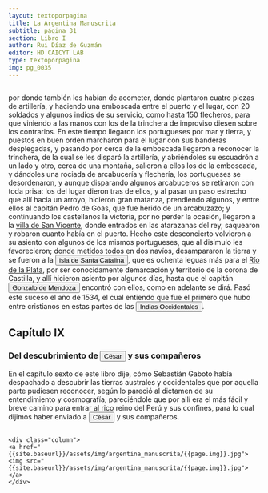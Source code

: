 ```yaml
---
layout: textoporpagina
title: La Argentina Manuscrita
subtitle: página 31
section: Libro I
author: Rui Díaz de Guzmán
editor: HD CAICYT LAB
type: textoporpagina
img: pg_0035
---
```


<div class="row">
    <div class="column">
<p>por donde también les habían de acometer, donde plantaron cuatro piezas de artillería, y haciendo una emboscada entre el puerto y el lugar, con 20 soldados y algunos indios de su servicio, como hasta 150 flecheros, para que viniendo a las manos con los de la trinchera de improviso diesen sobre los contrarios. En este tiempo llegaron los portugueses por mar y tierra, y puestos en buen orden marcharon para el lugar con sus banderas desplegadas, y pasando por cerca de la emboscada llegaron a reconocer la trinchera, de la cual se les disparó la artillería, y abriéndoles su escuadrón a un lado y otro, cerca de una montaña, salieron a ellos los de la emboscada, y dándoles una rociada de arcabucería y flechería, los portugueses se desordenaron, y aunque disparando algunos arcabuceros se retiraron con toda prisa: los del lugar dieron tras de ellos, y al pasar un paso estrecho que allí hacia un arroyo, hicieron gran matanza, prendiendo algunos, y entre ellos al capitán Pedro de Goas, que fue herido de un arcabuzazo; y continuando los castellanos la victoria, por no perder la ocasión, llegaron a la <a href="https://recogito.pelagios.org/document/wzqxhk0h3vpikm/part/1/edit#c4e35498-3947-4143-bbfb-c683ce0903c3" target="_blank">villa de San Vicente</a>, donde entrados en las atarazanas del rey, saquearon y robaron cuanto había en el puerto. Hecho este desconcierto volvieron a su asiento con algunos de los mismos portugueses, que al disimulo les favorecieron; donde metidos todos en dos navíos, desampararon la tierra y se fueron a la <a href="https://recogito.pelagios.org/document/wzqxhk0h3vpikm/part/1/edit#77fa07d5-ca98-4fe6-84d1-93bc1ce558fd" target="_blank"><button class="balloon" data-balloon-pos="up" data-balloon-length="large" data-balloon="Es la isla que alberga actualmente a la ciudad de Florianópolis, sobre la costa del estado de Santa Catalina. La isla fue bautizada con su nombre moderno por Sebastián Caboto, que realizó allí una larga parada de reabastecimiento de su armada antes de adentrarse a explorar el Río de la Plata.">isla de Santa Catalina</button></a>, que es ochenta leguas más para el <a href="https://recogito.pelagios.org/document/wzqxhk0h3vpikm/part/1/edit#5770207e-49d5-408f-8254-a981c943f767" target="_blank">Río de la Plata</a>, por ser conocidamente demarcación y territorio de la corona de Castilla, y allí hicieron asiento por algunos días, hasta que el capitán <button class="balloon" data-balloon-pos="up" data-balloon-length="large" data-balloon="Gonzalo de Mendoza (m. 1558) fue un destacado capitán de la armada de Pedro de Mendoza y luego de la conqusita del Río de la Plata y Paraguay. Realizó varios viajes desde le puerto de Buenos Aires a la costa de Brasil con la intención de obtener bastimentos y trajo consigo varios náufragos y lenguas instalados en el Brasil. Ya en el Paraguay, fue uno de los primeros capitanes españoles en emparentarse con los caciques carios de las cercanías de Asunción. Ocupó importantes cargos políticos y militares bajo los gobiernos de Domingo de Irala y Álvar Núñez Cabeza de Vaca, actuando como teniente de gobernador y como gobernador interino. Bibliografía: Lafuente Machain, Ricardo, Conquistadores del Río de la Plata, Buenos Aires, Amorrurtu, 1937.">Gonzalo de Mendoza</button> encontró con ellos, como en adelante se dirá. Pasó este suceso el año de 1534, el cual entiendo que fue el primero que hubo entre cristianos en estas partes de las <button class="balloon" data-balloon-pos="up" data-balloon-length="large" data-balloon="Las Indias Occidentales se refiere, comúnmente, a las islas del Caribe denominadas Antillas y Bahamas. La aplicación de Indias Occidentales a esta región es, según la RAE, &quot;admisible siempre que no haya posible confusión con la denominación tradicional de todo el continente&quot;, aunque precisa que es uso influido por la denominación inglesa West Indies. Por tanto, originalmente se aplicó a América, aunque con este valor es un arcaísmo.Tradicionalmente, el nombre fue dado a las posesiones europeas en los nuevos territorios descubiertos y por descubrir en América, y que se dio inicio con la llegada de Cristóbal Colón en el siglo XV, quien por otro lado desconocía que en su viaje de circunnavegación había llegado a un Nuevo Mundo, en lugar de a las Indias. De aquí deriva el título de Rey de las Islas y Tierra Firme del mar Océano que por tradición histórica está vinculado a la monarquía española.Con la exploración y la cartografía del Nuevo Mundo por España, las más alejadas costas de Asia fueron llamadas &quot;Indias Orientales&quot; para distinguirlos de las nuevas tierras descubiertas más próximas al oeste, y que se denominaron Indias Occidentales. Las exploraciones y los estudios de cartografía extendieron la denominación de América en Europa para designar popularmente las nuevas tierras descubiertas.">Indias Occidentales</button>.  </p>

<h2>Capítulo IX</h2>
<h3>Del descubrimiento de <button class="balloon" data-balloon-pos="up" data-balloon-length="large" data-balloon="Francisco César. Caboto autorizó al capitán Francisco César a realizar una expedición por tierra hacia el oeste acompañado por quince hombres. Esta ruta, que según los querandíes con los que entraron en contacto en las inmediaciones de Sancti Spiritus los llevaría a la Sierra de la Plata, había sido desaconsejada por ellos dado que no había fuentes de agua. La expedición de Francisco César habría tenido lugar recién a principios de 1529 y daría origen a la leyenda de la Ciudad de los Césares. Bibliografía: Gandía, Enrique de, Historia crítica de los mitos de la conquista de América, Buenos Aires y Madrid, Juan Roldán y Cía, 1929, pp. 250-253; Guérin, Miguel Alberto, &quot;La organización inicial del espacio rioplatense&quot;, en Tandeter, Enrique (dir.), Nueva Historia Argentina. Tomo 2: La Sociedad Colonial, Buenos Aires, Sudamericana, 2000, pp.p. 28; Tieffemberg, Silvia, &quot;Derroteros y viajes a la ciudad encantada de los Césares. Relatos y constelaciones&quot;, en Anales de Literatura Chilena, vol. 16, núm. 23, 2014, pp. 13-27.">César</button> y sus compañeros</h3>

<p>En el capítulo sexto de este libro dije, cómo Sebastián Gaboto había despachado a descubrir las tierras australes y occidentales que por aquella parte pudiesen reconocer, según lo pareció al dictamen de su entendimiento y cosmografía, pareciéndole que por allí era el más fácil y breve camino para entrar al rico reino del Perú y sus confines, para lo cual dijimos haber enviado a <button class="balloon" data-balloon-pos="up" data-balloon-length="large" data-balloon="Francisco César. Caboto autorizó al capitán Francisco César a realizar una expedición por tierra hacia el oeste acompañado por quince hombres. Esta ruta, que según los querandíes con los que entraron en contacto en las inmediaciones de Sancti Spiritus los llevaría a la Sierra de la Plata, había sido desaconsejada por ellos dado que no había fuentes de agua. La expedición de Francisco César habría tenido lugar recién a principios de 1529 y daría origen a la leyenda de la Ciudad de los Césares. Bibliografía: Gandía, Enrique de, Historia crítica de los mitos de la conquista de América, Buenos Aires y Madrid, Juan Roldán y Cía, 1929, pp. 250-253; Guérin, Miguel Alberto, &quot;La organización inicial del espacio rioplatense&quot;, en Tandeter, Enrique (dir.), Nueva Historia Argentina. Tomo 2: La Sociedad Colonial, Buenos Aires, Sudamericana, 2000, pp.p. 28; Tieffemberg, Silvia, &quot;Derroteros y viajes a la ciudad encantada de los Césares. Relatos y constelaciones&quot;, en Anales de Literatura Chilena, vol. 16, núm. 23, 2014, pp. 13-27.">César</button> y sus compañeros.</p>

  </div>

    <div class="column">
    <a href="{{site.baseurl}}/assets/img/argentina_manuscrita/{{page.img}}.jpg"><img src="{{site.baseurl}}/assets/img/argentina_manuscrita/{{page.img}}.jpg"></a>
    </div>
</div>